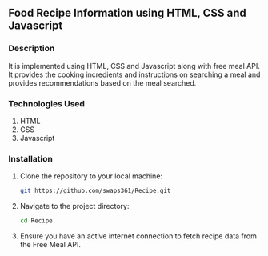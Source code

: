 ## Food Recipe Information using HTML, CSS and Javascript
### Description
It is implemented using HTML, CSS and Javascript along with free meal API. It provides the cooking incredients and instructions on searching a meal and provides recommendations based on the meal searched.
### Technologies Used
1. HTML
2. CSS
3. Javascript
### Installation
1. Clone the repository to your local machine:
    ```sh
    git https://github.com/swaps361/Recipe.git
    ```
2. Navigate to the project directory:
    ```sh
    cd Recipe
    ```
3. Ensure you have an active internet connection to fetch recipe data from the Free Meal API.


